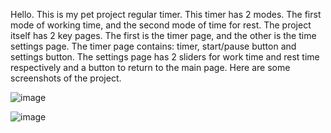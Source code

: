 Hello. This is my pet project regular timer. This timer has 2 modes. The first mode of working time, and the second mode of time for rest.
The project itself has 2 key pages. The first is the timer page, and the other is the time settings page. The timer page contains: timer, start/pause button and settings button. The settings page has 2 sliders for work time and rest time respectively and a button to return to the main page.
Here are some screenshots of the project.

![image](https://user-images.githubusercontent.com/109813340/229161789-6c96266c-46bd-4537-a275-35b2ea63b2a8.png)

![image](https://user-images.githubusercontent.com/109813340/229161730-3eefa29e-69cb-4fea-b389-d2e1bbeca39a.png)
